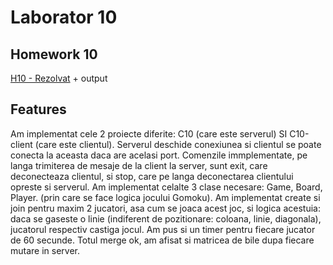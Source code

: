 # Laborator 10
## Homework 10
[H10 - Rezolvat](Rezolvat) + output
## Features
Am implementat cele 2 proiecte diferite:  C10 (care este serverul) SI C10-client (care este clientul). Serverul deschide conexiunea si clientul se poate conecta la aceasta daca are acelasi port. Comenzile immplementate, pe langa trimiterea de mesaje de la client la server, sunt exit, care deconecteaza clientul, si stop, care pe langa deconectarea clientului opreste si serverul.
Am implementat celalte 3 clase necesare: Game, Board, Player. (prin care se face logica jocului Gomoku). Am implementat create si join pentru maxim 2 jucatori, asa cum se joaca acest joc, si logica acestuia: daca se gaseste o linie (indiferent de pozitionare: coloana, linie, diagonala), jucatorul respectiv castiga jocul. Am pus si un timer pentru fiecare jucator de 60 secunde. Totul merge ok, am afisat si matricea de bile dupa fiecare mutare in server.
